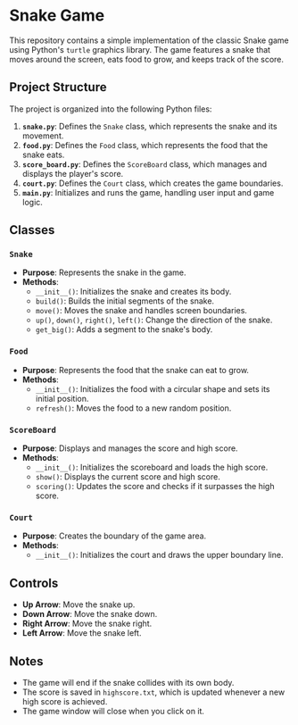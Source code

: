# Snake Game

This repository contains a simple implementation of the classic Snake game using Python's `turtle` graphics library. The game features a snake that moves around the screen, eats food to grow, and keeps track of the score.

## Project Structure

The project is organized into the following Python files:

1. **`snake.py`**: Defines the `Snake` class, which represents the snake and its movement.
2. **`food.py`**: Defines the `Food` class, which represents the food that the snake eats.
3. **`score_board.py`**: Defines the `ScoreBoard` class, which manages and displays the player's score.
4. **`court.py`**: Defines the `Court` class, which creates the game boundaries.
5. **`main.py`**: Initializes and runs the game, handling user input and game logic.

## Classes

### `Snake`

- **Purpose**: Represents the snake in the game.
- **Methods**:
  - `__init__()`: Initializes the snake and creates its body.
  - `build()`: Builds the initial segments of the snake.
  - `move()`: Moves the snake and handles screen boundaries.
  - `up()`, `down()`, `right()`, `left()`: Change the direction of the snake.
  - `get_big()`: Adds a segment to the snake's body.

### `Food`

- **Purpose**: Represents the food that the snake can eat to grow.
- **Methods**:
  - `__init__()`: Initializes the food with a circular shape and sets its initial position.
  - `refresh()`: Moves the food to a new random position.

### `ScoreBoard`

- **Purpose**: Displays and manages the score and high score.
- **Methods**:
  - `__init__()`: Initializes the scoreboard and loads the high score.
  - `show()`: Displays the current score and high score.
  - `scoring()`: Updates the score and checks if it surpasses the high score.

### `Court`

- **Purpose**: Creates the boundary of the game area.
- **Methods**:
  - `__init__()`: Initializes the court and draws the upper boundary line.


## Controls

- **Up Arrow**: Move the snake up.
- **Down Arrow**: Move the snake down.
- **Right Arrow**: Move the snake right.
- **Left Arrow**: Move the snake left.

## Notes

- The game will end if the snake collides with its own body.
- The score is saved in `highscore.txt`, which is updated whenever a new high score is achieved.
- The game window will close when you click on it.



